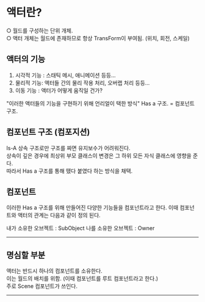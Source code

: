 
# 액터란?

○ 월드를 구성하는 단위 개체.<br>
○ 액터 개체는 월드에 존재하므로 항상 TransForm이 부여됨. (위치, 회전, 스케일)

## 액터의 기능

1. 시각적 기능 : 스태틱 메시, 애니메이션 등등...
2. 물리적 기능: 액터들 간의 물리 작용 처리, 오버랩 처리 등등...
3. 이동 기능 : 액터가 어떻게 움직일 건가?

"이러한 액터들의 기능을 구현하기 위해 언리얼이 택한 방식"
Has a 구조. = 컴포넌트 구조.

## 컴포넌트 구조 (컴포지션)
Is-A 상속 구조로만 구조를 짜면 유지보수가 어려워진다.<br>
상속이 깊은 경우에 최상위 부모 클래스이 변경은 그 하위 모든 자식 클래스에 영향을 준다.<br>
따라서 Has a 구조를 통해 뗐다 붙였다 하는 방식을 채택.

## 컴포넌트
이러한 Has a 구조를 위해 만들어진 다양한 기능들을 컴포넌트라고 한다.
이때 컴포넌트와 액터의 관계는 다음과 같이 정의 된다.<br>

내가 소유한 오브젝트 : SubObject
나를 소유한 오브젝트 : Owner

---

## 명심할 부분
액터는 반드시 하나의 컴포넌트를 소유한다.<br>
이는 월드의 배치를 위함. (이때 컴포넌트를 루트 컴포넌트라고 한다.)<br>
주로 Scene 컴포넌트가 쓰인다.

---




